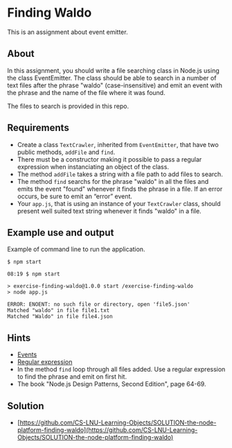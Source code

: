 # Finding Waldo

This is an assignment about event emitter.

## About

In this assignment, you should write a file searching class in Node.js using the class EventEmitter. The class should be able to search in a number of text files after the phrase "waldo" (case-insensitive) and emit an event with the phrase and the name of the file where it was found.

The files to search is provided in this repo.

## Requirements

- Create a class `TextCrawler`, inherited from `EventEmitter`, that have two public methods, `addFile` and `find`.
- There must be a constructor making it possible to pass a regular expression when instanciating an object of the class.
- The method `addFile` takes a string with a file path to add files to search.
- The method `find` searchs for the phrase "waldo" in all the files and emits the event "found" whenever it finds the phrase in a file. If an error occurs, be sure to emit an “error” event.
- Your `app.js`, that is using an instance of your `TextCrawler` class, should present well suited text string whenever it finds "waldo" in a file.

## Example use and output

Example of command line to run the application.

```shell
$ npm start

08:19 $ npm start

> exercise-finding-waldo@1.0.0 start /exercise-finding-waldo
> node app.js

ERROR: ENOENT: no such file or directory, open 'file5.json'
Matched "waldo" in file file1.txt
Matched "Waldo" in file file4.json
```

## Hints

- [Events](https://nodejs.org/api/events.html)
- [Regular expression](https://developer.mozilla.org/en-US/docs/Web/JavaScript/Guide/Regular_Expressions)
- In the method `find` loop through all files added. Use a regular expression to find the phrase and emit on first hit.
- The book "Node.js Design Patterns, Second Edition", page 64-69.

## Solution

- [https://github.com/CS-LNU-Learning-Objects/SOLUTION-the-node-platform-finding-waldo](https://github.com/CS-LNU-Learning-Objects/SOLUTION-the-node-platform-finding-waldo)